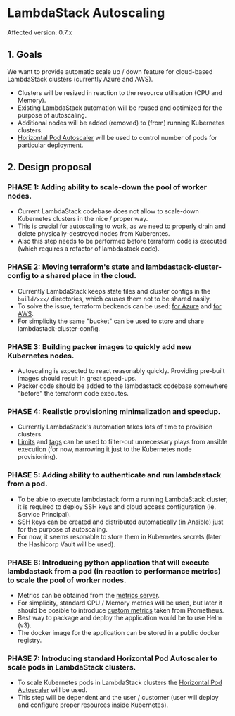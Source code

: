 # LambdaStack Autoscaling

Affected version: 0.7.x

## 1. Goals

We want to provide automatic scale up / down feature for cloud-based LambdaStack clusters (currently Azure and AWS).

- Clusters will be resized in reaction to the resource utilisation (CPU and Memory).
- Existing LambdaStack automation will be reused and optimized for the purpose of autoscaling.
- Additional nodes will be added (removed) to (from) running Kubernetes clusters.
- [Horizontal Pod Autoscaler](https://kubernetes.io/docs/tasks/run-application/horizontal-pod-autoscale/) will be used to control number of pods for particular deployment.

## 2. Design proposal

### PHASE 1: Adding ability to scale-down the pool of worker nodes.

- Current LambdaStack codebase does not allow to scale-down Kubernetes clusters in the nice / proper way.
- This is crucial for autoscaling to work, as we need to properly drain and delete physically-destroyed nodes from Kuberentes.
- Also this step needs to be performed before terraform code is executed (which requires a refactor of lambdastack code).

### PHASE 2: Moving terraform's state and lambdastack-cluster-config to a shared place in the cloud.

- Currently LambdaStack keeps state files and cluster configs in the `build/xxx/` directories, which causes them not to be shared easily.
- To solve the issue, terraform beckends can be used: [for Azure](https://www.terraform.io/docs/backends/types/azurerm.html) and [for AWS](https://www.terraform.io/docs/backends/types/s3.html).
- For simplicity the same "bucket" can be used to store and share lambdastack-cluster-config.

### PHASE 3: Building packer images to quickly add new Kubernetes nodes.

- Autoscaling is expected to react reasonably quickly. Providing pre-built images should result in great speed-ups.
- Packer code should be added to the lambdastack codebase somewhere "before" the terraform code executes.

### PHASE 4: Realistic provisioning minimalization and speedup.

- Currently LambdaStack's automation takes lots of time to provision clusters.
- [Limits](https://docs.ansible.com/ansible/latest/user_guide/intro_patterns.html#patterns-and-ansible-playbook-flags) and [tags](https://docs.ansible.com/ansible/latest/user_guide/playbooks_tags.html) can be used to filter-out unnecessary plays from ansible execution (for now, narrowing it just to the Kubernetes node provisioning).

### PHASE 5: Adding ability to authenticate and run lambdastack from a pod.

- To be able to execute lambdastack form a running LambdaStack cluster, it is required to deploy SSH keys and cloud access configuration (ie. Service Principal).
- SSH keys can be created and distributed automatically (in Ansible) just for the purpose of autoscaling.
- For now, it seems resonable to store them in Kubernetes secrets (later the Hashicorp Vault will be used).

### PHASE 6: Introducing python application that will execute lambdastack from a pod (in reaction to performance metrics) to scale the pool of worker nodes.

- Metrics can be obtained from the [metrics server](https://github.com/kubernetes-sigs/metrics-server).
- For simplicity, standard CPU / Memory metrics will be used, but later it should be posible to introduce [custom metrics](https://kubernetes.io/docs/tasks/run-application/horizontal-pod-autoscale/#support-for-custom-metrics) taken from Prometheus.
- Best way to package and deploy the application would be to use Helm (v3).
- The docker image for the application can be stored in a public docker registry.

### PHASE 7: Introducing standard Horizontal Pod Autoscaler to scale pods in LambdaStack clusters.

- To scale Kubernetes pods in LambdaStack clusters the [Horizontal Pod Autoscaler](https://kubernetes.io/docs/tasks/run-application/horizontal-pod-autoscale-walkthrough/) will be used.
- This step will be dependent and the user / customer (user will deploy and configure proper resources inside Kubernetes).

[//]: # ( vim:set ts=2 sw=2 et syn=markdown: )
